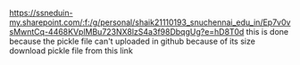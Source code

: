 https://ssneduin-my.sharepoint.com/:f:/g/personal/shaik21110193_snuchennai_edu_in/Ep7v0vsMwntCq-4468KVplMBu723NX8lzS4a3f98DbqgUg?e=hD8T0d
this is done because the pickle file can't uploaded in github because of its size
download pickle file from this link

